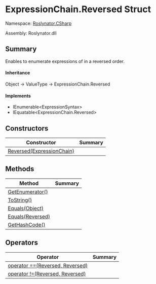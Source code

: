 # ExpressionChain\.Reversed Struct

Namespace: [Roslynator.CSharp](../../README.md)

Assembly: Roslynator\.dll

## Summary

Enables to enumerate expressions of  in a reversed order\.

#### Inheritance

Object &#x2192; ValueType &#x2192; ExpressionChain\.Reversed

#### Implements

* IEnumerable\<ExpressionSyntax>
* IEquatable\<ExpressionChain\.Reversed>

## Constructors

| Constructor| Summary|
| --- | --- |
| [Reversed(ExpressionChain)](.ctor/README.md) | |

## Methods

| Method| Summary|
| --- | --- |
| [GetEnumerator()](GetEnumerator/README.md) | |
| [ToString()](ToString/README.md) | |
| [Equals(Object)](Equals/README.md) | |
| [Equals(Reversed)](Equals/README.md) | |
| [GetHashCode()](GetHashCode/README.md) | |

## Operators

| Operator| Summary|
| --- | --- |
| [operator ==(Reversed, Reversed)](op_Equality/README.md) | |
| [operator !=(Reversed, Reversed)](op_Inequality/README.md) | |

